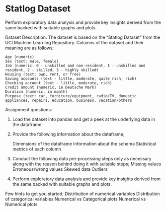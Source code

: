 # Statlog Dataset
 Perform exploratory data analysis and provide key insights derived from the same backed with suitable graphs and plots.

Dataset Description:
    The dataset is based on the “Statlog Dataset” from the UCI Machine Learning Repository. Columns of the dataset and their meaning are as follows;

    Age (numeric)
    Sex (text: male, female)
    Job (numeric: 0 - unskilled and non-resident, 1 - unskilled and resident, 2 - skilled, 3 - highly skilled)
    Housing (text: own, rent, or free)
    Saving accounts (text - little, moderate, quite rich, rich)
    Checking account (text - little, moderate, rich)
    Credit amount (numeric, in Deutsche Mark)
    Duration (numeric, in month)
    Purpose (text: car, furniture/equipment, radio/TV, domestic appliances, repairs, education, business, vacation/others

Assignment questions:

 1.   Load the dataset into pandas and get a peek at the underlying data in the dataframe.
 
 2.   Provide the following information about the dataframe;

        Dimensions of the dataframe
        Information about the schema
        Statistical metrics of each column
        
 3.  Conduct the following data pre-processing steps only as necessary along with the reason behind doing it with suitable steps;
        Missing values
        Erroneous/wrong values
        Skewed data
        Outliers
        
  4. Perform exploratory data analysis and provide key insights derived from the same backed with suitable graphs and plots. 


Few hints to get you started;
    Distribution of numerical variables
    Distribution of categorical variables
    Numerical vs Categorical plots
    Numerical vs Numerical plots